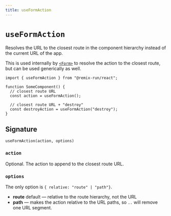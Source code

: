 ```yaml
---
title: useFormAction
---
```


# `useFormAction`

Resolves the URL to the closest route in the component hierarchy instead of the current URL of the app.

This is used internally by [`<Form>`][form_component] to resolve the action to the closest route, but can be used generically as well.

```tsx
import { useFormAction } from "@remix-run/react";

function SomeComponent() {
  // closest route URL
  const action = useFormAction();

  // closest route URL + "destroy"
  const destroyAction = useFormAction("destroy");
}
```

## Signature

```
useFormAction(action, options)
```

### `action`

Optional. The action to append to the closest route URL.

### `options`

The only option is `{ relative: "route" | "path"}`.

- **route** default — relative to the route hierarchy, not the URL
- **path** — makes the action relative to the URL paths, so `..` will remove one URL segment.

[form_component]: ../components/form
